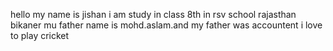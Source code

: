 hello my name is jishan i am study in class 8th in rsv school rajasthan bikaner mu father name is mohd.aslam.and my father was accountent i love to play cricket 

